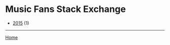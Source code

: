 # Music Fans Stack Exchange

  * [2015](./music-fans-stack-exchange-2015.md/) (1)
----

[Home](../)
